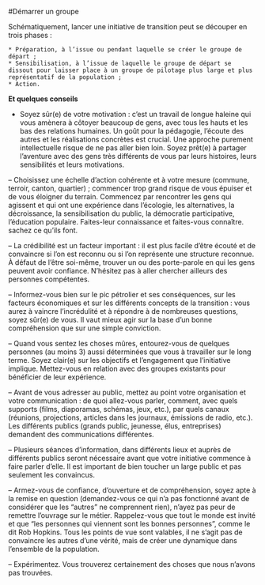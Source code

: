 #Démarrer un groupe

Schématiquement, lancer une initiative de transition peut se découper en trois phases :

    * Préparation, à l’issue ou pendant laquelle se créer le groupe de départ ;
    * Sensibilisation, à l’issue de laquelle le groupe de départ se dissout pour laisser place à un groupe de pilotage plus large et plus représentatif de la population ;
    * Action.

**Et quelques conseils**

- Soyez sûr(e) de votre motivation : c’est un travail de longue haleine qui vous amènera à côtoyer beaucoup de gens, avec tous les hauts et les bas des relations humaines. Un goût pour la pédagogie, l’écoute des autres et les réalisations concrètes est crucial. Une approche purement intellectuelle risque de ne pas aller bien loin. Soyez prêt(e) à partager l’aventure avec des gens très différents de vous par leurs histoires, leurs sensibilités et leurs motivations.

– Choisissez une échelle d’action cohérente et à votre mesure (commune, terroir, canton, quartier) ; commencer trop grand risque de vous épuiser et de vous éloigner du terrain. Commencez par rencontrer les gens qui agissent et qui ont une expérience dans l’écologie, les alternatives, la décroissance, la sensibilisation du public, la démocratie participative, l’éducation populaire. Faites-leur connaissance et faites-vous connaître. sachez ce qu’ils font.

– La crédibilité est un facteur important : il est plus facile d’être écouté et de convaincre si l’on est reconnu ou si l’on représente une structure reconnue. À défaut de l’être soi-même, trouver un ou des porte-parole en qui les gens peuvent avoir confiance. N’hésitez pas à aller chercher ailleurs des personnes compétentes.

– Informez-vous bien sur le pic pétrolier et ses conséquences, sur les facteurs économiques et sur les différents concepts de la transition : vous aurez à vaincre l’incrédulité et à répondre à de nombreuses questions, soyez sûr(e) de vous. Il vaut mieux agir sur la base d’un bonne compréhension que sur une simple conviction.

– Quand vous sentez les choses mûres, entourez-vous de quelques personnes (au moins 3) aussi déterminées que vous à travailler sur le long terme. Soyez clair(e) sur les objectifs et l’engagement que l’initiative implique. Mettez-vous en relation avec des groupes existants pour bénéficier de leur expérience.

– Avant de vous adresser au public, mettez au point votre organisation et votre communication : de quoi allez-vous parler, comment, avec quels supports (films, diaporamas, schémas, jeux, etc.), par quels canaux (réunions, projections, articles dans les journaux, émissions de radio, etc.). Les différents publics (grands public, jeunesse, élus, entreprises) demandent des communications différentes.

– Plusieurs séances d’information, dans différents lieux et auprès de différents publics seront nécessaire avant que votre initiative commence à faire parler d’elle. Il est important de bien toucher un large public et pas seulement les convaincus.

– Armez-vous de confiance, d’ouverture et de compréhension, soyez apte à la remise en question (demandez-vous ce qui n’a pas fonctionné avant de considérer que les “autres” ne comprennent rien), n’ayez pas peur de remettre l’ouvrage sur le métier. Rappelez-vous que tout le monde est invité et que “les personnes qui viennent sont les bonnes personnes”, comme le dit Rob Hopkins. Tous les points de vue sont valables, il ne s’agit pas de convaincre les autres d’une vérité, mais de créer une dynamique dans l’ensemble de la population.

– Expérimentez. Vous trouverez certainement des choses que nous n’avons pas trouvées.
